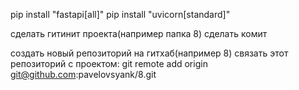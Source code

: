 pip install "fastapi[all]"
pip install "uvicorn[standard]"

сделать гитинит проекта(например папка 8)
сделать комит

создать новый репозиторий на гитхаб(например 8)
связать этот репозиторий с проектом:
git remote add origin git@github.com:pavelovsyank/8.git
